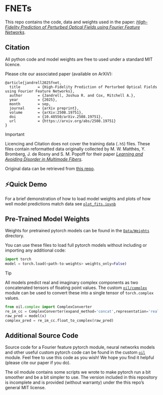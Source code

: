 # FNETs

This repo contains the code, data and weights used in the paper: [_High-Fidelity Prediction of Perturbed Optical Fields using Fourier Feature Networks_](https://arxiv.org/abs/2508.19751).

## Citation
All python code and model weights are free to used under a standard MIT licence.

Please cite our associated paper (available on ArXiV):

```
@article{jandrell2025fnet,
  title        = {High-Fidelity Prediction of Perturbed Optical Fields using Fourier Feature Networks},
  author       = {Jandrell, Joshua R. and Cox, Mitchell A.},
  year         = {2025},
  month        = sep,
  journal      = {arXiv preprint},
  volume       = {arXiv:2508.19751},
  doi          = {10.48550/arXiv.2508.19751},
  url          = {https://arxiv.org/abs/2508.19751}
}
```
> [!IMPORTANT]
> Licencing and Citation does not cover the training data (`.h5`) files.
> These files contain reformatted data originally  collected by M. W. Matthès, Y. Bromberg, J. de Rosny and S. M. Popoff for their paper [_Learning and Avoiding Disorder in Multimode Fibers_](https://arxiv.org/abs/2010.14813).
> 
> Original data can be retrieved from [this repo](https://github.com/wavefrontshaping/article_MMF_disorder).
>

## ⚡Quick Demo
For a brief demonstration of how to load model weights and plots of how well model predictions match data see [`plot_fits.ipynb`](plot_fits.ipynb)

## Pre-Trained Model Weights 
Weights for pretrained pytorch models can be found in the [`Data/Weights`](Data/Weights) directory.

You can use these files to load full pytorch models without including or importing any additional code:
```python
import torch
model = torch.load(<path-to-weights> weights_only=False)
```
> [!TIP]
> All models predict real and imaginary complex components as two concatenated tensors of floating point values.
> The custom [`oil/complex`](oil/complex) module can be used to convert these into a single tensor of `torch.complex` values.
> ```python
> from oil.complex import ComplexConverter
> re_im_cc = ComplexConverter(expand_method='concat',representation='real-imag')
> raw_pred = model(x)
> complex_pred = re_im_cc.float_to_complex(raw_pred)
> ```
> 

## Additional Source Code 
Source code for a Fourier feature pytorch module, neural networks models and other useful custom pytorch code can be found in the custom [`oil`](oil) module. Feel free to use this code as you wish! We hope you find it helpful (please cite our paper if you do).


The oil module contains some scripts we wrote to make pytorch run a bit smoother and be a bit simpler to use. The version included in this repository is incomplete and is provided (without warranty) under the this repo’s general MIT license.
